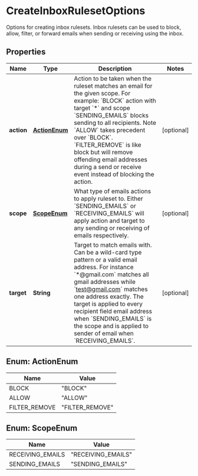 

# CreateInboxRulesetOptions

Options for creating inbox rulesets. Inbox rulesets can be used to block, allow, filter, or forward emails when sending or receiving using the inbox.
## Properties

Name | Type | Description | Notes
------------ | ------------- | ------------- | -------------
**action** | [**ActionEnum**](#ActionEnum) | Action to be taken when the ruleset matches an email for the given scope. For example: &#x60;BLOCK&#x60; action with target &#x60;*&#x60; and scope &#x60;SENDING_EMAILS&#x60; blocks sending to all recipients. Note &#x60;ALLOW&#x60; takes precedent over &#x60;BLOCK&#x60;. &#x60;FILTER_REMOVE&#x60; is like block but will remove offending email addresses during a send or receive event instead of blocking the action. |  [optional]
**scope** | [**ScopeEnum**](#ScopeEnum) | What type of emails actions to apply ruleset to. Either &#x60;SENDING_EMAILS&#x60; or &#x60;RECEIVING_EMAILS&#x60; will apply action and target to any sending or receiving of emails respectively. |  [optional]
**target** | **String** | Target to match emails with. Can be a wild-card type pattern or a valid email address. For instance &#x60;*@gmail.com&#x60; matches all gmail addresses while &#x60;test@gmail.com&#x60; matches one address exactly. The target is applied to every recipient field email address when &#x60;SENDING_EMAILS&#x60; is the scope and is applied to sender of email when &#x60;RECEIVING_EMAILS&#x60;. |  [optional]



## Enum: ActionEnum

Name | Value
---- | -----
BLOCK | &quot;BLOCK&quot;
ALLOW | &quot;ALLOW&quot;
FILTER_REMOVE | &quot;FILTER_REMOVE&quot;



## Enum: ScopeEnum

Name | Value
---- | -----
RECEIVING_EMAILS | &quot;RECEIVING_EMAILS&quot;
SENDING_EMAILS | &quot;SENDING_EMAILS&quot;



